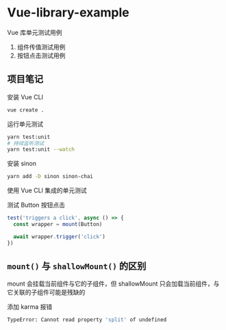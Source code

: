 # Vue-library-example

Vue 库单元测试用例

1. 组件传值测试用例
2. 按钮点击测试用例


## 项目笔记

安装 Vue CLI

```sh
vue create .
```

运行单元测试

```sh
yarn test:unit
# 持续监听测试
yarn test:unit --watch
```

安装 sinon

```sh
yarn add -D sinon sinon-chai
```

使用 Vue CLI 集成的单元测试

测试 Button 按钮点击

```js
test('triggers a click', async () => {
  const wrapper = mount(Button)

  await wrapper.trigger('click')
})
```

## `mount()` 与 `shallowMount()` 的区别

mount 会挂载当前组件与它的子组件，但 shallowMount 只会加载当前组件，与它关联的子组件可能是残缺的

添加 karma 报错

```sh
TypeError: Cannot read property 'split' of undefined
```